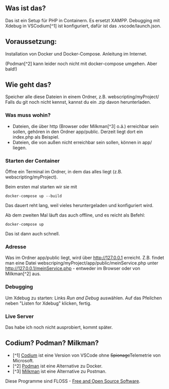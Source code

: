 ## Was ist das?

Das ist ein Setup für PHP in Containern. Es ersetzt XAMPP. Debugging mit Xdebug in VSCodium[^1] ist konfiguriert, dafür ist das .vscode/launch.json.

## Voraussetzung: 
Installation von Docker und Docker-Compose. Anleitung im Internet.

(Podman[^2] kann leider noch nicht mit docker-compose umgehen. Aber bald!)

## Wie geht das?
Speicher alle diese Dateien in einem Ordner, z.B. webscripting/myProject/
Falls du git noch nicht kennst, kannst du ein .zip davon herunterladen.

### Was muss wohin?
- Dateien, die über http (Browser oder Milkman[^3] o.ä.) erreichbar sein sollen, gehören in den Ordner app/public. Derzeit liegt dort ein index.php als Beispiel.
- Dateien, die von außen nicht erreichbar sein sollen, können in app/ liegen.

### Starten der Container
Öffne ein Terminal im Ordner, in dem das alles liegt (z.B. webscripting/myProject).

Beim ersten mal starten wir sie mit 

```docker-compose up --build```

Das dauert reht lang, weil vieles heruntergeladen und konfiguriert wird. 

Ab dem zweiten Mal läuft das auch offline, und es reicht als Befehl:

```docker-compose up```

Das ist dann auch schnell.

### Adresse
Was im Ordner app/public liegt, wird über http://127.0.0.1 erreicht. Z.B. findet man eine Datei webscriping/myProject/app/public/meinService.php unter http://127.0.0.1/meinService.php - entweder im Browser oder von Milkman[^2] aus.

### Debugging
Um Xdebug zu starten: Links *Run and Debug* auswählen. Auf das Pfeilchen neben "Listen for Xdebug" klicken, fertig.

### Live Server
Das habe ich noch nicht ausprobiert, kommt später.

## Codium? Podman? Milkman?
- [^1] [Codium](https://vscodium.com/) ist eine Version von VSCode ohne <del>Spionage</del>Telemetrie von Microsoft.
- [^2] [Podman](https://podman.io/) ist eine Alternative zu Docker.
- [^3] [Milkman](https://milkman.dev/) ist eine Alternative zu Postman.

Diese Programme sind FLOSS - [Free and Open Source Software](https://fsfe.org/freesoftware/freesoftware.de.html). 

